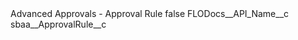 <?xml version="1.0" encoding="UTF-8"?>
<CustomMetadata xmlns="http://soap.sforce.com/2006/04/metadata" xmlns:xsi="http://www.w3.org/2001/XMLSchema-instance" xmlns:xsd="http://www.w3.org/2001/XMLSchema">
    <label>Advanced Approvals - Approval Rule</label>
    <protected>false</protected>
    <values>
        <field>FLODocs__API_Name__c</field>
        <value xsi:type="xsd:string">sbaa__ApprovalRule__c</value>
    </values>
</CustomMetadata>
